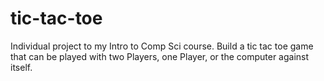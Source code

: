 # tic-tac-toe
Individual project to my Intro to Comp Sci course. 
Build a tic tac toe game that can be played with two Players, one Player, or the computer against itself. 
